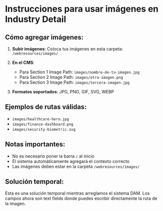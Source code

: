 # Instrucciones para usar imágenes en Industry Detail

## Cómo agregar imágenes:

1. **Subir imágenes**: Coloca tus imágenes en esta carpeta: `/webresources/images/`

2. **En el CMS**: 
   - Para Section 1 Image Path: `images/nombre-de-tu-imagen.jpg`
   - Para Section 2 Image Path: `images/otra-imagen.png`
   - Para Section 3 Image Path: `images/tercera-imagen.jpg`

3. **Formatos soportados**: JPG, PNG, GIF, SVG, WEBP

## Ejemplos de rutas válidas:
- `images/healthcare-hero.jpg`
- `images/finance-dashboard.png`
- `images/security-biometric.svg`

## Notas importantes:
- No es necesario poner la barra `/` al inicio
- El sistema automáticamente agregará el contexto correcto
- Las imágenes deben estar en la carpeta `/webresources/images/`

## Solución temporal:
Esta es una solución temporal mientras arreglamos el sistema DAM. 
Los campos ahora son text fields donde puedes escribir directamente la ruta de la imagen.
